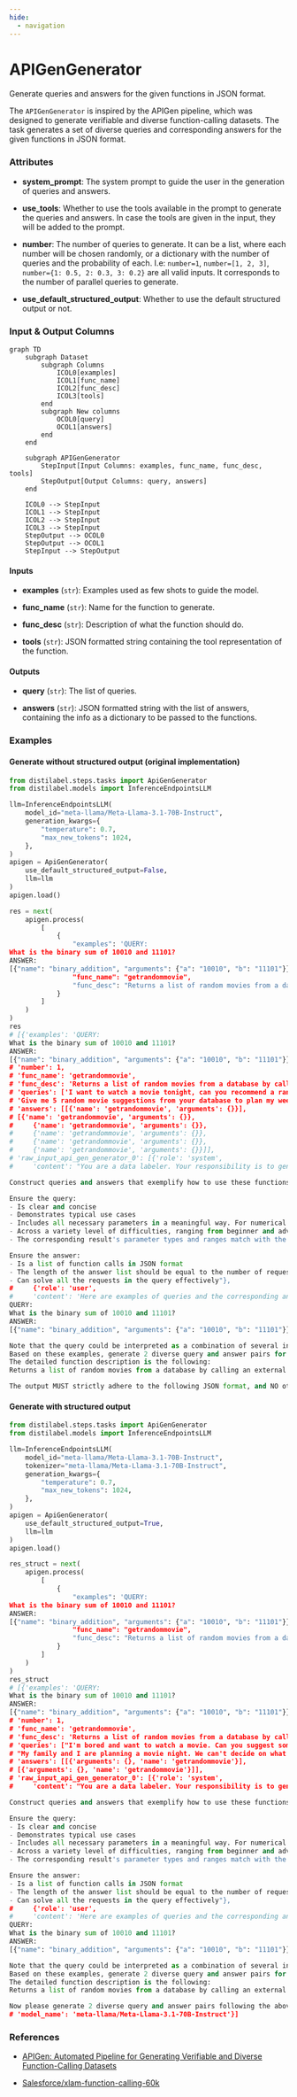 ```yaml
---
hide:
  - navigation
---
```

# APIGenGenerator

Generate queries and answers for the given functions in JSON format.



The `APIGenGenerator` is inspired by the APIGen pipeline, which was designed to generate
    verifiable and diverse function-calling datasets. The task generates a set of diverse queries
    and corresponding answers for the given functions in JSON format.





### Attributes

- **system_prompt**: The system prompt to guide the user in the generation of queries and answers.

- **use_tools**: Whether to use the tools available in the prompt to generate the queries and answers.  In case the tools are given in the input, they will be added to the prompt.

- **number**: The number of queries to generate. It can be a list, where each number will be  chosen randomly, or a dictionary with the number of queries and the probability of each.  I.e: `number=1`, `number=[1, 2, 3]`, `number={1: 0.5, 2: 0.3, 3: 0.2}` are all valid inputs.  It corresponds to the number of parallel queries to generate.

- **use_default_structured_output**: Whether to use the default structured output or not.





### Input & Output Columns

``` mermaid
graph TD
	subgraph Dataset
		subgraph Columns
			ICOL0[examples]
			ICOL1[func_name]
			ICOL2[func_desc]
			ICOL3[tools]
		end
		subgraph New columns
			OCOL0[query]
			OCOL1[answers]
		end
	end

	subgraph APIGenGenerator
		StepInput[Input Columns: examples, func_name, func_desc, tools]
		StepOutput[Output Columns: query, answers]
	end

	ICOL0 --> StepInput
	ICOL1 --> StepInput
	ICOL2 --> StepInput
	ICOL3 --> StepInput
	StepOutput --> OCOL0
	StepOutput --> OCOL1
	StepInput --> StepOutput

```


#### Inputs


- **examples** (`str`): Examples used as few shots to guide the model.

- **func_name** (`str`): Name for the function to generate.

- **func_desc** (`str`): Description of what the function should do.

- **tools** (`str`): JSON formatted string containing the tool representation of the function.




#### Outputs


- **query** (`str`): The list of queries.

- **answers** (`str`): JSON formatted string with the list of answers, containing the info as  a dictionary to be passed to the functions.





### Examples


#### Generate without structured output (original implementation)
```python
from distilabel.steps.tasks import ApiGenGenerator
from distilabel.models import InferenceEndpointsLLM

llm=InferenceEndpointsLLM(
    model_id="meta-llama/Meta-Llama-3.1-70B-Instruct",
    generation_kwargs={
        "temperature": 0.7,
        "max_new_tokens": 1024,
    },
)
apigen = ApiGenGenerator(
    use_default_structured_output=False,
    llm=llm
)
apigen.load()

res = next(
    apigen.process(
        [
            {
                "examples": 'QUERY:
What is the binary sum of 10010 and 11101?
ANSWER:
[{"name": "binary_addition", "arguments": {"a": "10010", "b": "11101"}}]',
                "func_name": "getrandommovie",
                "func_desc": "Returns a list of random movies from a database by calling an external API."
            }
        ]
    )
)
res
# [{'examples': 'QUERY:
What is the binary sum of 10010 and 11101?
ANSWER:
[{"name": "binary_addition", "arguments": {"a": "10010", "b": "11101"}}]',
# 'number': 1,
# 'func_name': 'getrandommovie',
# 'func_desc': 'Returns a list of random movies from a database by calling an external API.',
# 'queries': ['I want to watch a movie tonight, can you recommend a random one from your database?',
# 'Give me 5 random movie suggestions from your database to plan my weekend.'],
# 'answers': [[{'name': 'getrandommovie', 'arguments': {}}],
# [{'name': 'getrandommovie', 'arguments': {}},
#     {'name': 'getrandommovie', 'arguments': {}},
#     {'name': 'getrandommovie', 'arguments': {}},
#     {'name': 'getrandommovie', 'arguments': {}},
#     {'name': 'getrandommovie', 'arguments': {}}]],
# 'raw_input_api_gen_generator_0': [{'role': 'system',
#     'content': "You are a data labeler. Your responsibility is to generate a set of diverse queries and corresponding answers for the given functions in JSON format.

Construct queries and answers that exemplify how to use these functions in a practical scenario. Include in each query specific, plausible values for each parameter. For instance, if the function requires a date, use a typical and reasonable date.

Ensure the query:
- Is clear and concise
- Demonstrates typical use cases
- Includes all necessary parameters in a meaningful way. For numerical parameters, it could be either numbers or words
- Across a variety level of difficulties, ranging from beginner and advanced use cases
- The corresponding result's parameter types and ranges match with the function's descriptions

Ensure the answer:
- Is a list of function calls in JSON format
- The length of the answer list should be equal to the number of requests in the query
- Can solve all the requests in the query effectively"},
#     {'role': 'user',
#     'content': 'Here are examples of queries and the corresponding answers for similar functions:
QUERY:
What is the binary sum of 10010 and 11101?
ANSWER:
[{"name": "binary_addition", "arguments": {"a": "10010", "b": "11101"}}]

Note that the query could be interpreted as a combination of several independent requests.
Based on these examples, generate 2 diverse query and answer pairs for the function `getrandommovie`
The detailed function description is the following:
Returns a list of random movies from a database by calling an external API.

The output MUST strictly adhere to the following JSON format, and NO other text MUST be included:
```

#### Generate with structured output
```python
from distilabel.steps.tasks import ApiGenGenerator
from distilabel.models import InferenceEndpointsLLM

llm=InferenceEndpointsLLM(
    model_id="meta-llama/Meta-Llama-3.1-70B-Instruct",
    tokenizer="meta-llama/Meta-Llama-3.1-70B-Instruct",
    generation_kwargs={
        "temperature": 0.7,
        "max_new_tokens": 1024,
    },
)
apigen = ApiGenGenerator(
    use_default_structured_output=True,
    llm=llm
)
apigen.load()

res_struct = next(
    apigen.process(
        [
            {
                "examples": 'QUERY:
What is the binary sum of 10010 and 11101?
ANSWER:
[{"name": "binary_addition", "arguments": {"a": "10010", "b": "11101"}}]',
                "func_name": "getrandommovie",
                "func_desc": "Returns a list of random movies from a database by calling an external API."
            }
        ]
    )
)
res_struct
# [{'examples': 'QUERY:
What is the binary sum of 10010 and 11101?
ANSWER:
[{"name": "binary_addition", "arguments": {"a": "10010", "b": "11101"}}]',
# 'number': 1,
# 'func_name': 'getrandommovie',
# 'func_desc': 'Returns a list of random movies from a database by calling an external API.',
# 'queries': ["I'm bored and want to watch a movie. Can you suggest some movies?",
# "My family and I are planning a movie night. We can't decide on what to watch. Can you suggest some random movie titles?"],
# 'answers': [[{'arguments': {}, 'name': 'getrandommovie'}],
# [{'arguments': {}, 'name': 'getrandommovie'}]],
# 'raw_input_api_gen_generator_0': [{'role': 'system',
#     'content': "You are a data labeler. Your responsibility is to generate a set of diverse queries and corresponding answers for the given functions in JSON format.

Construct queries and answers that exemplify how to use these functions in a practical scenario. Include in each query specific, plausible values for each parameter. For instance, if the function requires a date, use a typical and reasonable date.

Ensure the query:
- Is clear and concise
- Demonstrates typical use cases
- Includes all necessary parameters in a meaningful way. For numerical parameters, it could be either numbers or words
- Across a variety level of difficulties, ranging from beginner and advanced use cases
- The corresponding result's parameter types and ranges match with the function's descriptions

Ensure the answer:
- Is a list of function calls in JSON format
- The length of the answer list should be equal to the number of requests in the query
- Can solve all the requests in the query effectively"},
#     {'role': 'user',
#     'content': 'Here are examples of queries and the corresponding answers for similar functions:
QUERY:
What is the binary sum of 10010 and 11101?
ANSWER:
[{"name": "binary_addition", "arguments": {"a": "10010", "b": "11101"}}]

Note that the query could be interpreted as a combination of several independent requests.
Based on these examples, generate 2 diverse query and answer pairs for the function `getrandommovie`
The detailed function description is the following:
Returns a list of random movies from a database by calling an external API.

Now please generate 2 diverse query and answer pairs following the above format.'}]},
# 'model_name': 'meta-llama/Meta-Llama-3.1-70B-Instruct'}]
```




### References

- [APIGen: Automated Pipeline for Generating Verifiable and Diverse Function-Calling Datasets](https://arxiv.org/abs/2406.18518)

- [Salesforce/xlam-function-calling-60k](https://huggingface.co/datasets/Salesforce/xlam-function-calling-60k)


